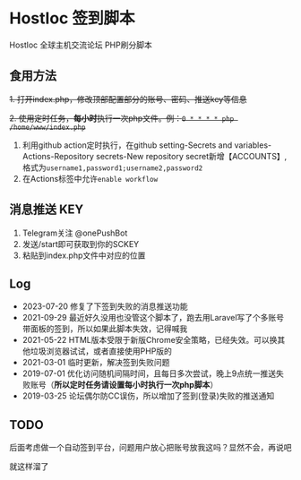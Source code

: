 # Hostloc 签到脚本
Hostloc 全球主机交流论坛 PHP刷分脚本

## 食用方法
~~1. 打开index.php，修改顶部配置部分的账号、密码、推送key等信息~~

~~2. 使用定时任务，**每小时**执行一次php文件。例：`0 * * * * php /home/www/index.php`~~
1. 利用github action定时执行，在github setting-Secrets and variables-Actions-Repository secrets-New repository secret新增【ACCOUNTS】,格式为`username1,password1;username2,password2`
2. 在Actions标签中允许`enable workflow`

## 消息推送 KEY
1. Telegram关注 @onePushBot
2. 发送/start即可获取到你的SCKEY
3. 粘贴到index.php文件中对应的位置

## Log
- 2023-07-20 修复了下签到失败的消息推送功能
- 2021-09-29 最近好久没用也没管这个脚本了，跑去用Laravel写了个多账号带面板的签到，所以如果此脚本失效，记得喊我
- 2021-05-22 HTML版本受限于新版Chrome安全策略，已经失效。可以换其他垃圾浏览器试试，或者直接使用PHP版的
- 2021-03-01 临时更新，解决签到失败问题
- 2019-07-01 优化访问随机间隔时间，且每日多次尝试，晚上9点统一推送失败账号（**所以定时任务请设置每小时执行一次php脚本**）
- 2019-03-25 论坛偶尔防CC误伤，所以增加了签到(登录)失败的推送通知

## TODO
后面考虑做一个自动签到平台，问题用户放心把账号放我这吗？显然不会，再说吧

就这样溜了
